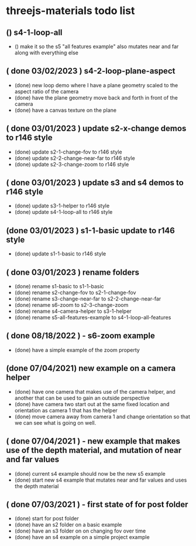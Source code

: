 # threejs-materials todo list

<!-- LOOP SECTION -->

## () s4-1-loop-all
* () make it so the s5 "all features example" also mutates near and far along with everything else

<!-- DONE -->

## ( done 03/02/2023 ) s4-2-loop-plane-aspect
* (done) new loop demo where I have a plane geometry scaled to the aspect ratio of the camera
* (done) have the plane geometry move back and forth in front of the camera
* (done) have a canvas texture on the plane

## ( done 03/01/2023 ) update s2-x-change demos to r146 style
* (done) update s2-1-change-fov to r146 style
* (done) update s2-2-change-near-far to r146 style
* (done) update s2-3-change-zoom to r146 style

## ( done 03/01/2023 ) update s3 and s4 demos to r146 style
* (done) update s3-1-helper to r146 style
* (done) update s4-1-loop-all to r146 style

## (done 03/01/2023 ) s1-1-basic update to r146 style
* (done) update s1-1-basic to r146 style

## ( done 03/01/2023 ) rename folders
* (done) rename s1-basic to s1-1-basic
* (done) rename s2-change-fov to s2-1-change-fov
* (done) rename s3-change-near-far to s2-2-change-near-far
* (done) rename s6-zoom to s2-3-change-zoom
* (done) rename s4-camera-helper to s3-1-helper
* (done) rename s5-all-features-example to s4-1-loop-all-features

## ( done 08/18/2022 ) - s6-zoom example
* (done) have a simple example of the zoom property

## (done 07/04/2021) new example on a camera helper
* (done) have one camera that makes use of the camera helper, and another that can be used to gain an outside perspective
* (done) have camera two start out at the same fixed location and orientation as camera 1 that has the helper
* (done) move camera away from camera 1 and change orientation so that we can see what is going on well.

## ( done 07/04/2021 ) - new example that makes use of the depth material, and mutation of near and far values
* (done) current s4 example should now be the new s5 example
* (done) start new s4 example that mutates near and far values and uses the depth material

## ( done 07/03/2021 ) - first state of for post folder
* (done) start for post folder
* (done) have an s2 folder on a basic example
* (done) have an s3 folder on on changing fov over time
* (done) have an s4 example on a simple project example